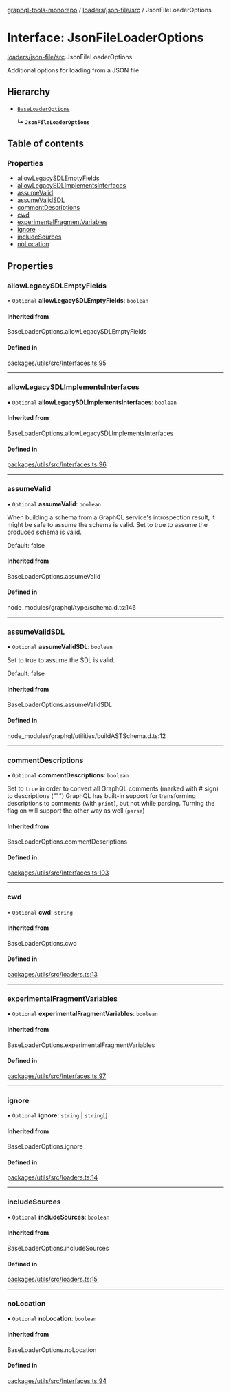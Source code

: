 [graphql-tools-monorepo](../README) / [loaders/json-file/src](../modules/loaders_json_file_src) /
JsonFileLoaderOptions

# Interface: JsonFileLoaderOptions

[loaders/json-file/src](../modules/loaders_json_file_src).JsonFileLoaderOptions

Additional options for loading from a JSON file

## Hierarchy

- [`BaseLoaderOptions`](../modules/utils_src#baseloaderoptions)

  ↳ **`JsonFileLoaderOptions`**

## Table of contents

### Properties

- [allowLegacySDLEmptyFields](loaders_json_file_src.JsonFileLoaderOptions#allowlegacysdlemptyfields)
- [allowLegacySDLImplementsInterfaces](loaders_json_file_src.JsonFileLoaderOptions#allowlegacysdlimplementsinterfaces)
- [assumeValid](loaders_json_file_src.JsonFileLoaderOptions#assumevalid)
- [assumeValidSDL](loaders_json_file_src.JsonFileLoaderOptions#assumevalidsdl)
- [commentDescriptions](loaders_json_file_src.JsonFileLoaderOptions#commentdescriptions)
- [cwd](loaders_json_file_src.JsonFileLoaderOptions#cwd)
- [experimentalFragmentVariables](loaders_json_file_src.JsonFileLoaderOptions#experimentalfragmentvariables)
- [ignore](loaders_json_file_src.JsonFileLoaderOptions#ignore)
- [includeSources](loaders_json_file_src.JsonFileLoaderOptions#includesources)
- [noLocation](loaders_json_file_src.JsonFileLoaderOptions#nolocation)

## Properties

### allowLegacySDLEmptyFields

• `Optional` **allowLegacySDLEmptyFields**: `boolean`

#### Inherited from

BaseLoaderOptions.allowLegacySDLEmptyFields

#### Defined in

[packages/utils/src/Interfaces.ts:95](https://github.com/ardatan/graphql-tools/blob/master/packages/utils/src/Interfaces.ts#L95)

---

### allowLegacySDLImplementsInterfaces

• `Optional` **allowLegacySDLImplementsInterfaces**: `boolean`

#### Inherited from

BaseLoaderOptions.allowLegacySDLImplementsInterfaces

#### Defined in

[packages/utils/src/Interfaces.ts:96](https://github.com/ardatan/graphql-tools/blob/master/packages/utils/src/Interfaces.ts#L96)

---

### assumeValid

• `Optional` **assumeValid**: `boolean`

When building a schema from a GraphQL service's introspection result, it might be safe to assume the
schema is valid. Set to true to assume the produced schema is valid.

Default: false

#### Inherited from

BaseLoaderOptions.assumeValid

#### Defined in

node_modules/graphql/type/schema.d.ts:146

---

### assumeValidSDL

• `Optional` **assumeValidSDL**: `boolean`

Set to true to assume the SDL is valid.

Default: false

#### Inherited from

BaseLoaderOptions.assumeValidSDL

#### Defined in

node_modules/graphql/utilities/buildASTSchema.d.ts:12

---

### commentDescriptions

• `Optional` **commentDescriptions**: `boolean`

Set to `true` in order to convert all GraphQL comments (marked with # sign) to descriptions (""")
GraphQL has built-in support for transforming descriptions to comments (with `print`), but not while
parsing. Turning the flag on will support the other way as well (`parse`)

#### Inherited from

BaseLoaderOptions.commentDescriptions

#### Defined in

[packages/utils/src/Interfaces.ts:103](https://github.com/ardatan/graphql-tools/blob/master/packages/utils/src/Interfaces.ts#L103)

---

### cwd

• `Optional` **cwd**: `string`

#### Inherited from

BaseLoaderOptions.cwd

#### Defined in

[packages/utils/src/loaders.ts:13](https://github.com/ardatan/graphql-tools/blob/master/packages/utils/src/loaders.ts#L13)

---

### experimentalFragmentVariables

• `Optional` **experimentalFragmentVariables**: `boolean`

#### Inherited from

BaseLoaderOptions.experimentalFragmentVariables

#### Defined in

[packages/utils/src/Interfaces.ts:97](https://github.com/ardatan/graphql-tools/blob/master/packages/utils/src/Interfaces.ts#L97)

---

### ignore

• `Optional` **ignore**: `string` \| `string`[]

#### Inherited from

BaseLoaderOptions.ignore

#### Defined in

[packages/utils/src/loaders.ts:14](https://github.com/ardatan/graphql-tools/blob/master/packages/utils/src/loaders.ts#L14)

---

### includeSources

• `Optional` **includeSources**: `boolean`

#### Inherited from

BaseLoaderOptions.includeSources

#### Defined in

[packages/utils/src/loaders.ts:15](https://github.com/ardatan/graphql-tools/blob/master/packages/utils/src/loaders.ts#L15)

---

### noLocation

• `Optional` **noLocation**: `boolean`

#### Inherited from

BaseLoaderOptions.noLocation

#### Defined in

[packages/utils/src/Interfaces.ts:94](https://github.com/ardatan/graphql-tools/blob/master/packages/utils/src/Interfaces.ts#L94)
